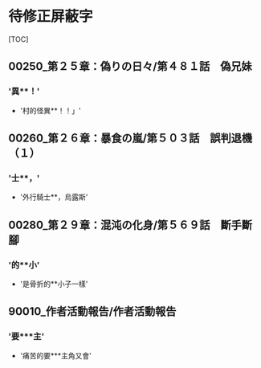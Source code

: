 # 待修正屏蔽字

[TOC]

## 00250_第２５章：偽りの日々/第４８１話　偽兄妹

### '異**！'

- '村的怪異**！！」'


## 00260_第２６章：暴食の嵐/第５０３話　誤判退機（１）

### '士**，'

- '外行騎士**，烏露斯'


## 00280_第２９章：混沌の化身/第５６９話　斷手斷腳

### '的**小'

- '是骨折的**小子一樣'


## 90010_作者活動報告/作者活動報告

### '要***主'

- '痛苦的要***主角又會'
